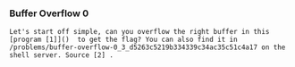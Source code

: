 ### Buffer Overflow 0

`
Let's start off simple, can you overflow the right buffer in this [program [1]]()  to get the flag?
You can also find it in /problems/buffer-overflow-0_3_d5263c5219b334339c34ac35c51c4a17 on the shell server. Source [2] .
`
